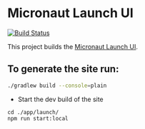 # Micronaut Launch UI

[![Build Status](https://github.com/micronaut-projects/micronaut-starter-ui/workflows/Publish/badge.svg)](https://github.com/micronaut-projects/micronaut-starter-ui/actions)

This project builds the [Micronaut Launch UI](https://launch.micronaut.io).

## To generate the site run:

```bash
./gradlew build --console=plain
```

- Start the dev build of the site

```
cd ./app/launch/
npm run start:local
```
